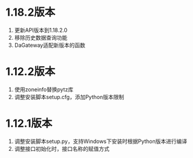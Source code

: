# 1.18.2版本

1. 更新API版本到1.18.2.0
2. 移除历史数据查询功能
3. DaGateway适配新版本的函数

# 1.12.2版本

1. 使用zoneinfo替换pytz库
2. 调整安装脚本setup.cfg，添加Python版本限制

# 1.12.1版本

1. 调整安装脚本setup.py，支持Windows下安装时根据Python版本进行编译
2. 调整接口初始化时，接口名称的赋值方式

